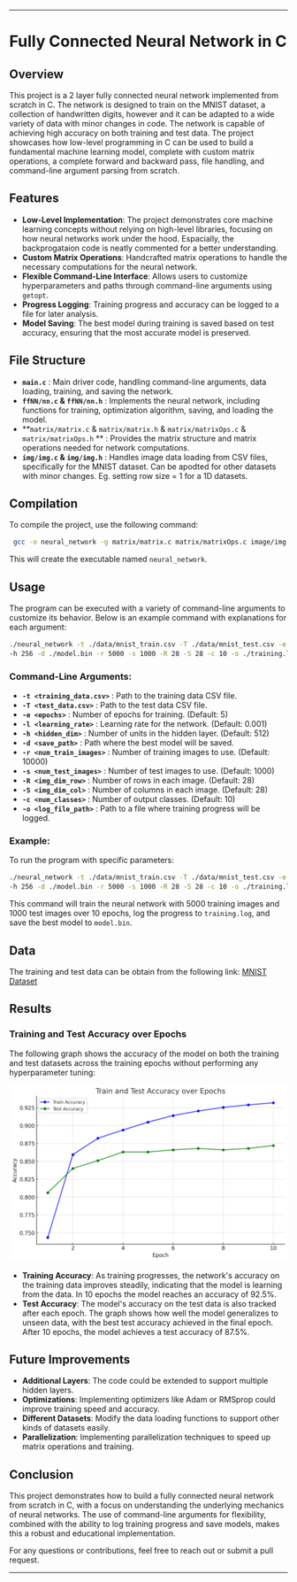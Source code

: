 * * *

Fully Connected Neural Network in C
===================================

Overview
--------

This project is a 2 layer fully connected neural network implemented from scratch in C. The network is designed to train on the MNIST dataset, a collection of handwritten digits, however and it can be adapted to a wide variety of data with minor changes in code. The network is capable of achieving high accuracy on both training and test data. The project showcases how low-level programming in C can be used to build a fundamental machine learning model, complete with custom matrix operations, a complete forward and backward pass, file handling, and command-line argument parsing from scratch.

Features
--------

*   **Low-Level Implementation**: The project demonstrates core machine learning concepts without relying on high-level libraries, focusing on how neural networks work under the hood. Espacially, the backprogataion code is neatly commented for a better understanding.
*   **Custom Matrix Operations**: Handcrafted matrix operations to handle the necessary computations for the neural network.
*   **Flexible Command-Line Interface**: Allows users to customize hyperparameters and paths through command-line arguments using `getopt`.
*   **Progress Logging**: Training progress and accuracy can be logged to a file for later analysis.
*   **Model Saving**: The best model during training is saved based on test accuracy, ensuring that the most accurate model is preserved.

File Structure
--------------

*   **`main.c`** : Main driver code, handling command-line arguments, data loading, training, and saving the network.
*   **`ffNN/nn.c` & `ffNN/nn.h`** : Implements the neural network, including functions for training, optimization algorithm, saving, and loading the model.
*   **`matrix/matrix.c` & `matrix/matrix.h` & `matrix/matrixOps.c` & `matrix/matrixOps.h` ** : Provides the matrix structure and matrix operations needed for network computations.
*   **`img/img.c` & `img/img.h`** : Handles image data loading from CSV files, specifically for the MNIST dataset. Can be apodted for other datasets with minor changes. Eg. setting row size = 1 for a 1D datasets.

Compilation
-----------

To compile the project, use the following command:

```bash
 gcc -o neural_network -g matrix/matrix.c matrix/matrixOps.c image/img.c ffNN/activations.c ffNN/nn.c main.c 
```

This will create the executable named `neural_network`.

Usage
-----

The program can be executed with a variety of command-line arguments to customize its behavior. Below is an example command with explanations for each argument:

```bash
./neural_network -t ./data/mnist_train.csv -T ./data/mnist_test.csv -e 10 -l 0.001 \
-h 256 -d ./model.bin -r 5000 -s 1000 -R 28 -S 28 -c 10 -o ./training.log
```

### Command-Line Arguments:

*   **`-t <training_data.csv>`** : Path to the training data CSV file.
*   **`-T <test_data.csv>`** : Path to the test data CSV file.
*   **`-e <epochs>`** : Number of epochs for training. (Default: 5)
*   **`-l <learning_rate>`** : Learning rate for the network. (Default: 0.001)
*   **`-h <hidden_dim>`** : Number of units in the hidden layer. (Default: 512)
*   **`-d <save_path>`** : Path where the best model will be saved.
*   **`-r <num_train_images>`** : Number of training images to use. (Default: 10000)
*   **`-s <num_test_images>`** : Number of test images to use. (Default: 1000)
*   **`-R <img_dim_row>`** : Number of rows in each image. (Default: 28)
*   **`-S <img_dim_col>`** : Number of columns in each image. (Default: 28)
*   **`-c <num_classes>`** : Number of output classes. (Default: 10)
*   **`-o <log_file_path>`** : Path to a file where training progress will be logged.

### Example:

To run the program with specific parameters:

```bash
./neural_network -t ./data/mnist_train.csv -T ./data/mnist_test.csv -e 10 -l 0.001 \
-h 256 -d ./model.bin -r 5000 -s 1000 -R 28 -S 28 -c 10 -o ./training.log
```

This command will train the neural network with 5000 training images and 1000 test images over 10 epochs, log the progress to `training.log`, and save the best model to `model.bin`.

Data
----
The training and test data can be obtain from the following link: [MNIST Dataset](https://www.kaggle.com/oddrationale/mnist-in-csv)

Results
-------

### Training and Test Accuracy over Epochs

The following graph shows the accuracy of the model on both the training and test datasets across the training epochs without performing any hyperparameter tuning:

![Train and Test Accuracy over Epochs](./results.png)

*   **Training Accuracy**: As training progresses, the network's accuracy on the training data improves steadily, indicating that the model is learning from the data. In 10 epochs the model reaches an accuracy of 92.5%.
*   **Test Accuracy**: The model's accuracy on the test data is also tracked after each epoch. The graph shows how well the model generalizes to unseen data, with the best test accuracy achieved in the final epoch. After 10 epochs, the model achieves a test accuracy of 87.5%.



Future Improvements
-------------------

*   **Additional Layers**: The code could be extended to support multiple hidden layers.
*   **Optimizations**: Implementing optimizers like Adam or RMSprop could improve training speed and accuracy.
*   **Different Datasets**: Modify the data loading functions to support other kinds of datasets easily.
*  **Parallelization**: Implementing parallelization techniques to speed up matrix operations and training.

Conclusion
----------

This project demonstrates how to build a fully connected neural network from scratch in C, with a focus on understanding the underlying mechanics of neural networks. The use of command-line arguments for flexibility, combined with the ability to log training progress and save models, makes this a robust and educational implementation.

For any questions or contributions, feel free to reach out or submit a pull request.

* * *
